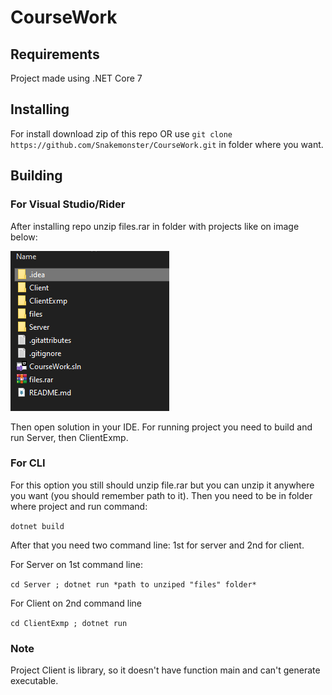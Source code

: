 # CourseWork
## Requirements
Project made using .NET Core 7
## Installing
For install download zip of this repo OR
use `git clone https://github.com/Snakemonster/CourseWork.git`
in folder where you want.
## Building
### For Visual Studio/Rider
After installing repo 
unzip files.rar in folder with projects like on image below:

![img.png](files.png)

Then open solution in your IDE. For running project you need to 
build and run Server, then ClientExmp.
### For CLI 
For this option you still should unzip file.rar but you can 
unzip it anywhere you want (you should remember path to it). 
Then you need to be in folder where project and run command:


`dotnet build
`

After that you need two command line:
1st for server and 2nd for client.

For Server on 1st command line:

`cd Server ; dotnet run *path to unziped "files" folder*
`

For Client on 2nd command line

`cd ClientExmp ; dotnet run
`

### Note
Project Client is library, so it doesn't have 
function main and can't generate executable. 